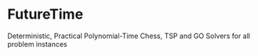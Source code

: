 # FutureTime
Deterministic, Practical Polynomial-Time Chess, TSP and GO Solvers for all problem instances
